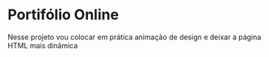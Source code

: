 <h1>Portifólio Online</h1>
<p>Nesse projeto vou colocar em prática animação de design e deixar a página HTML mais dinâmica</p>
